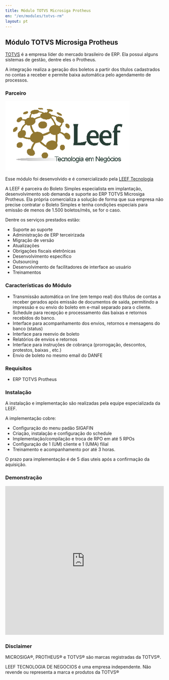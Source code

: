 ```yaml
---
title: Módulo TOTVS Microsiga Protheus
en: "/en/modules/totvs-rm"
layout: pt
---
```


## Módulo TOTVS Microsiga Protheus

[TOTVS](https://www.totvs.com) é a empresa líder do mercado brasileiro de ERP. Ela possui alguns sistemas de gestão, dentre eles o Protheus.

A integração realiza a geração dos boletos a partir dos títulos cadastrados no contas a receber e permite baixa automática pelo agendamento de processos.
### Parceiro

![LEEF](/img/modules/totvs-protheus/leef.webp)

Esse módulo foi desenvolvido e é comercializado pela [LEEF Tecnologia](https://www.leef.com.br/)

A LEEF é parceira do Boleto Simples especialista em implantação, desenvolvimento sob demanda e suporte ao ERP TOTVS Microsiga Protheus. Ela própria comercializa a solução de forma que sua empresa não precise contratar o Boleto Simples e tenha condições especiais para emissão de menos de 1.500 boletos/mês, se for o caso.

Dentre os serviços prestados estão:

* Suporte ao suporte
* Administração de ERP terceirizada
* Migração de versão
* Atualizações
* Obrigações fiscais eletrônicas
* Desenvolvimento específico
* Outsourcing
* Desenvolvimento de facilitadores de interface ao usuário
* Treinamentos

### Características do Módulo

  * Transmissão automática on line (em tempo real) dos títulos de contas a receber gerados após emissão de documentos de saída, permitindo a impressão e ou envio do boleto em e-mail separado para o cliente.
  * Schedule para recepção e processamento das baixas e retornos recebidos do banco.
  * Interface para acompanhamento dos envios, retornos e mensagens do banco (status)
  * Interface para reenvio de boleto
  * Relatórios de envios e retornos
  * Interface para instruções de cobrança (prorrogação, descontos, protestos, baixas , etc.)
  * Envio de boleto no mesmo email do DANFE

### Requisitos

* ERP TOTVS Protheus

### Instalação

A instalação e implementação são realizadas pela equipe especializada da LEEF.

A implementação cobre:

  * Configuração do menu padão SIGAFIN
  * Criação, instalação e configuração do schedule
  * Implementação/compilação e troca de RPO em até 5 RPOs
  * Configuração de 1 (UM) cliente e  1 (UMA) filial
  * Treinamento e acompanhamento por até 3 horas.

O prazo para implementação é de 5 dias uteis após a confirmação da aquisição.
### Demonstração

<iframe width="100%" height="473" src="https://www.youtube.com/embed/Nrz4N1_Mihw?controls=0" title="YouTube video player" frameborder="0" allow="accelerometer; autoplay; clipboard-write; encrypted-media; gyroscope; picture-in-picture" allowfullscreen></iframe>

### Disclaimer 

MICROSIGA®️, PROTHEUS®️ e TOTVS®️ são marcas registradas da TOTVS®️.

LEEF TECNOLOGIA DE NEGOCIOS é uma empresa independente. Não revende ou representa a marca e produtos da TOTVS®️
